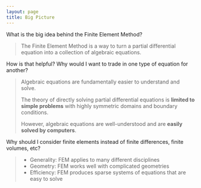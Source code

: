 ```yaml
---
layout: page
title: Big Picture
---
```


What is the big idea behind the Finite Element Method?

> The Finite Element Method is a way to turn a partial differential equation
> into a collection of algebraic equations.

How is that helpful? Why would I want to trade in one type of equation for another?

> Algebraic equations are fundamentally easier to understand and solve.
>  
> The theory of directly solving partial differential equations is **limited
> to simple problems** with highly symmetric domains and boundary conditions.
> 
> However, algebraic equations are well-understood and are **easily solved by computers**.

Why should I consider finite elements instead of finite differences, finite volumes, etc?

> * Generality: FEM applies to many different disciplines
> * Geometry: FEM works well with complicated geometries
> * Efficiency: FEM produces sparse systems of equations that are easy to solve
